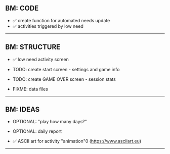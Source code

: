 

## BM: CODE 

+ ✅ create function for automated needs update
+ ✅ activities triggered by low need

---

## BM: STRUCTURE

+ ✅ low need activity screen

+ TODO: create start screen - settings and game info
+ TODO: create GAME OVER screen - session stats

+ FIXME: data files
---

## BM: IDEAS

+ OPTIONAL: "play how many days?"
+ OPTIONAL: daily report

+ ✅ ASCII art for activity "animation"0 (https://www.asciiart.eu)

---